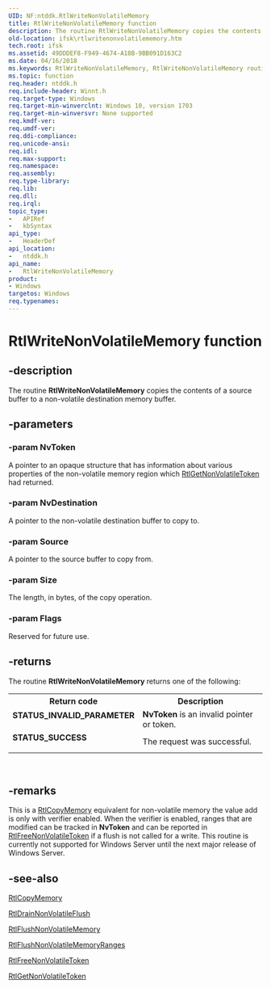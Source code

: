 ```yaml
---
UID: NF:ntddk.RtlWriteNonVolatileMemory
title: RtlWriteNonVolatileMemory function
description: The routine RtlWriteNonVolatileMemory copies the contents of a source buffer to a non-volatile destination memory buffer.
old-location: ifsk\rtlwritenonvolatilememory.htm
tech.root: ifsk
ms.assetid: 49DDDEF8-F949-4674-A18B-9BB091D163C2
ms.date: 04/16/2018
ms.keywords: RtlWriteNonVolatileMemory, RtlWriteNonVolatileMemory routine [Installable File System Drivers], ifsk.rtlwritenonvolatilememory, ntddk/RtlWriteNonVolatileMemory
ms.topic: function
req.header: ntddk.h
req.include-header: Winnt.h
req.target-type: Windows
req.target-min-winverclnt: Windows 10, version 1703
req.target-min-winversvr: None supported
req.kmdf-ver: 
req.umdf-ver: 
req.ddi-compliance: 
req.unicode-ansi: 
req.idl: 
req.max-support: 
req.namespace: 
req.assembly: 
req.type-library: 
req.lib: 
req.dll: 
req.irql: 
topic_type:
-	APIRef
-	kbSyntax
api_type:
-	HeaderDef
api_location:
-	ntddk.h
api_name:
-	RtlWriteNonVolatileMemory
product:
- Windows
targetos: Windows
req.typenames: 
---
```


# RtlWriteNonVolatileMemory function


## -description


The routine <b>RtlWriteNonVolatileMemory</b> copies the contents of a source buffer to a non-volatile destination memory buffer.


## -parameters




### -param NvToken

 A pointer to an opaque structure that has
        information about various properties of the non-volatile memory region which <a href="https://msdn.microsoft.com/A9E866D4-C47F-4926-A838-EDB739CF1185">RtlGetNonVolatileToken</a> had returned.


### -param NvDestination

A pointer to the non-volatile destination buffer to copy to.


### -param Source

A pointer to the source buffer to copy from.


### -param Size

The length, in bytes, of the copy operation.


### -param Flags

Reserved for future use.


## -returns



The routine <b>RtlWriteNonVolatileMemory</b> returns one of the following:

<table>
<tr>
<th>Return code</th>
<th>Description</th>
</tr>
<tr>
<td width="40%">
<dl>
<dt><b>STATUS_INVALID_PARAMETER</b></dt>
</dl>
</td>
<td width="60%">
<b>NvToken</b> is an invalid pointer or token.

</td>
</tr>
<tr>
<td width="40%">
<dl>
<dt><b>STATUS_SUCCESS</b></dt>
</dl>
</td>
<td width="60%">
The request was successful.

</td>
</tr>
</table>
 




## -remarks



 This is a <a href="https://msdn.microsoft.com/library/windows/hardware/ff561808">RtlCopyMemory</a> equivalent for non-volatile memory
    the value add is only with verifier enabled. When the verifier is enabled,
    ranges that are modified can be tracked in <b>NvToken</b> and can be reported
    in <a href="https://msdn.microsoft.com/8E083814-7408-47D2-A811-2DCBDCD13097">RtlFreeNonVolatileToken</a> if a flush is not called for a write. This routine is currently not supported for Windows Server until the next major release of Windows Server.




## -see-also




<a href="https://msdn.microsoft.com/library/windows/hardware/ff561808">RtlCopyMemory</a>



<a href="https://msdn.microsoft.com/EA1C2DF3-591C-407A-ABBF-DE615466A498">RtlDrainNonVolatileFlush</a>



<a href="https://msdn.microsoft.com/759CDFAA-D939-44E7-AE03-E3ED90F8E09D">
RtlFlushNonVolatileMemory</a>



<a href="https://msdn.microsoft.com/169C5F41-B372-4056-AAC5-53DD0582A563">RtlFlushNonVolatileMemoryRanges</a>



<a href="https://msdn.microsoft.com/8E083814-7408-47D2-A811-2DCBDCD13097">RtlFreeNonVolatileToken</a>



<a href="https://msdn.microsoft.com/A9E866D4-C47F-4926-A838-EDB739CF1185">RtlGetNonVolatileToken</a>
 

 

